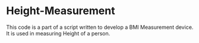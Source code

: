 # Height-Measurement
This code is a part of a script written to develop a BMI Measurement device. It is used in measuring Height of a person.
